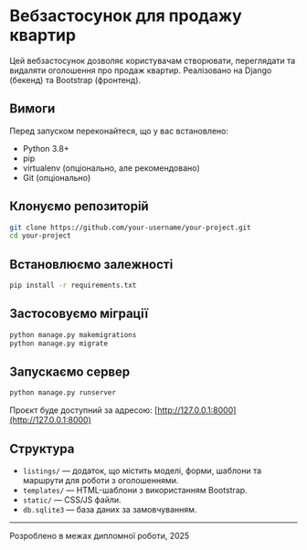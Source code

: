 # Вебзастосунок для продажу квартир

Цей вебзастосунок дозволяє користувачам створювати, переглядати та видаляти оголошення про продаж квартир. Реалізовано на Django (бекенд) та Bootstrap (фронтенд).

## Вимоги

Перед запуском переконайтеся, що у вас встановлено:

- Python 3.8+
- pip
- virtualenv (опціонально, але рекомендовано)
- Git (опціонально)

## Клонуємо репозиторій

```bash
git clone https://github.com/your-username/your-project.git
cd your-project
```

## Встановлюємо залежності

```bash
pip install -r requirements.txt
```

## Застосовуємо міграції

```bash
python manage.py makemigrations
python manage.py migrate
```

## Запускаємо сервер

```bash
python manage.py runserver
```

Проєкт буде доступний за адресою: [http://127.0.0.1:8000](http://127.0.0.1:8000)

## Структура

- `listings/` — додаток, що містить моделі, форми, шаблони та маршрути для роботи з оголошеннями.
- `templates/` — HTML-шаблони з використанням Bootstrap.
- `static/` — CSS/JS файли.
- `db.sqlite3` — база даних за замовчуванням.

---

Розроблено в межах дипломної роботи, 2025
